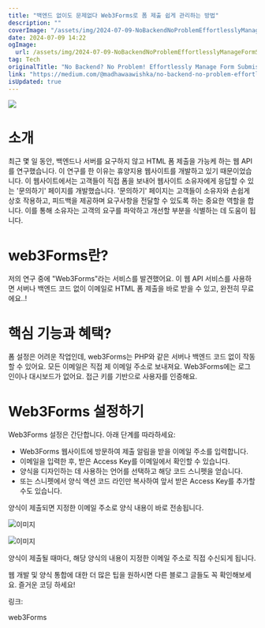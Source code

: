 ```yaml
---
title: "백엔드 없이도 문제없다 Web3Forms로 폼 제출 쉽게 관리하는 방법"
description: ""
coverImage: "/assets/img/2024-07-09-NoBackendNoProblemEffortlesslyManageFormSubmissionswithWeb3Forms_0.png"
date: 2024-07-09 14:22
ogImage: 
  url: /assets/img/2024-07-09-NoBackendNoProblemEffortlesslyManageFormSubmissionswithWeb3Forms_0.png
tag: Tech
originalTitle: "No Backend? No Problem! Effortlessly Manage Form Submissions with Web3Forms"
link: "https://medium.com/@madhawaawishka/no-backend-no-problem-effortlessly-manage-form-submissions-with-web3forms-41c3d1917b5e"
isUpdated: true
---
```




<img src="/assets/img/2024-07-09-NoBackendNoProblemEffortlesslyManageFormSubmissionswithWeb3Forms_0.png" />

# 소개

최근 몇 일 동안, 백엔드나 서버를 요구하지 않고 HTML 폼 제출을 가능케 하는 웹 API를 연구했습니다. 이 연구를 한 이유는 휴양지용 웹사이트를 개발하고 있기 때문이었습니다. 이 웹사이트에서는 고객들이 직접 폼을 보내어 웹사이트 소유자에게 응답할 수 있는 '문의하기' 페이지를 개발했습니다. '문의하기' 페이지는 고객들이 소유자와 손쉽게 상호 작용하고, 피드백을 제공하며 요구사항을 전달할 수 있도록 하는 중요한 역할을 합니다. 이를 통해 소유자는 고객의 요구를 파악하고 개선할 부분을 식별하는 데 도움이 됩니다.

# web3Forms란?

<div class="content-ad"></div>

저의 연구 중에 "Web3Forms"라는 서비스를 발견했어요. 이 웹 API 서비스를 사용하면 서버나 백엔드 코드 없이 이메일로 HTML 폼 제출을 바로 받을 수 있고, 완전히 무료에요..!

# 핵심 기능과 혜택?

폼 설정은 어려운 작업인데, web3Forms는 PHP와 같은 서버나 백엔드 코드 없이 작동할 수 있어요. 모든 이메일은 직접 제 이메일 주소로 보내져요. Web3Forms에는 로그인이나 대시보드가 없어요. 접근 키를 기반으로 사용자를 인증해요.

# Web3Forms 설정하기

<div class="content-ad"></div>

Web3Forms 설정은 간단합니다. 아래 단계를 따라하세요:

- Web3Forms 웹사이트에 방문하여 제출 알림을 받을 이메일 주소를 입력합니다.
- 이메일을 입력한 후, 받은 Access Key를 이메일에서 확인할 수 있습니다.
- 양식을 디자인하는 데 사용하는 언어를 선택하고 해당 코드 스니펫을 얻습니다.
- 또는 스니펫에서 양식 액션 코드 라인만 복사하여 앞서 받은 Access Key를 추가할 수도 있습니다.

양식이 제출되면 지정한 이메일 주소로 양식 내용이 바로 전송됩니다.

![이미지](/assets/img/2024-07-09-NoBackendNoProblemEffortlesslyManageFormSubmissionswithWeb3Forms_1.png)

<div class="content-ad"></div>

![이미지](/assets/img/2024-07-09-NoBackendNoProblemEffortlesslyManageFormSubmissionswithWeb3Forms_2.png)

양식이 제출될 때마다, 해당 양식의 내용이 지정한 이메일 주소로 직접 수신되게 됩니다.

웹 개발 및 양식 통합에 대한 더 많은 팁을 원하시면 다른 블로그 글들도 꼭 확인해보세요. 즐거운 코딩 하세요!

링크:

<div class="content-ad"></div>

web3Forms
